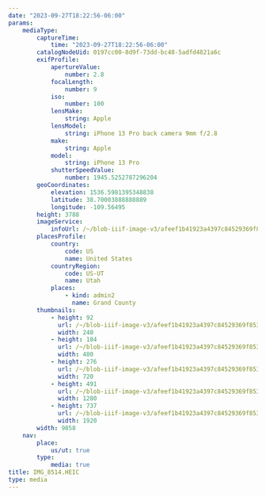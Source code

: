 ```yaml
---
date: "2023-09-27T18:22:56-06:00"
params:
    mediaType:
        captureTime:
            time: "2023-09-27T18:22:56-06:00"
        catalogNodeUid: 0197cc00-8d9f-73dd-bc48-5adfd4821a6c
        exifProfile:
            apertureValue:
                number: 2.8
            focalLength:
                number: 9
            iso:
                number: 100
            lensMake:
                string: Apple
            lensModel:
                string: iPhone 13 Pro back camera 9mm f/2.8
            make:
                string: Apple
            model:
                string: iPhone 13 Pro
            shutterSpeedValue:
                number: 1945.5252787296204
        geoCoordinates:
            elevation: 1536.5981395348838
            latitude: 38.70003888888889
            longitude: -109.56495
        height: 3788
        imageService:
            infoUrl: /~/blob-iiif-image-v3/afeef1b41923a4397c84529369f85349a3a1263b3567f774a04ae6e8aaeaf6c6/info.json
        placesProfile:
            country:
                code: US
                name: United States
            countryRegion:
                code: US-UT
                name: Utah
            places:
                - kind: admin2
                  name: Grand County
        thumbnails:
            - height: 92
              url: /~/blob-iiif-image-v3/afeef1b41923a4397c84529369f85349a3a1263b3567f774a04ae6e8aaeaf6c6/full/240%2C92/0/default.jpg
              width: 240
            - height: 184
              url: /~/blob-iiif-image-v3/afeef1b41923a4397c84529369f85349a3a1263b3567f774a04ae6e8aaeaf6c6/full/480%2C184/0/default.jpg
              width: 480
            - height: 276
              url: /~/blob-iiif-image-v3/afeef1b41923a4397c84529369f85349a3a1263b3567f774a04ae6e8aaeaf6c6/full/720%2C276/0/default.jpg
              width: 720
            - height: 491
              url: /~/blob-iiif-image-v3/afeef1b41923a4397c84529369f85349a3a1263b3567f774a04ae6e8aaeaf6c6/full/1280%2C491/0/default.jpg
              width: 1280
            - height: 737
              url: /~/blob-iiif-image-v3/afeef1b41923a4397c84529369f85349a3a1263b3567f774a04ae6e8aaeaf6c6/full/1920%2C737/0/default.jpg
              width: 1920
        width: 9858
    nav:
        place:
            us/ut: true
        type:
            media: true
title: IMG_8514.HEIC
type: media
---
```

